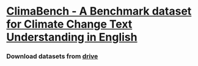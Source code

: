 # [ClimaBench - A Benchmark dataset for Climate Change Text Understanding in English](https://arxiv.org/abs/2301.04253)

### Download datasets from [drive](https://drive.google.com/file/d/1RnZDC-KMOx8JkhbrFl86TsDpsskZB6fO/view?usp=sharing)



